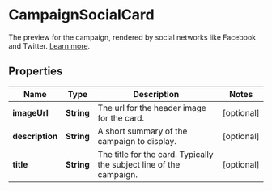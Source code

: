 

# CampaignSocialCard

The preview for the campaign, rendered by social networks like Facebook and Twitter. [Learn more](https://mailchimp.com/help/enable-and-customize-social-cards/).

## Properties

| Name | Type | Description | Notes |
|------------ | ------------- | ------------- | -------------|
|**imageUrl** | **String** | The url for the header image for the card. |  [optional] |
|**description** | **String** | A short summary of the campaign to display. |  [optional] |
|**title** | **String** | The title for the card. Typically the subject line of the campaign. |  [optional] |



